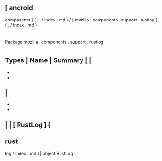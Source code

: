 [
android
-
components
]
(
.
.
/
index
.
md
)
/
[
mozilla
.
components
.
support
.
rustlog
]
(
.
/
index
.
md
)
#
#
Package
mozilla
.
components
.
support
.
rustlog
#
#
#
Types
|
Name
|
Summary
|
|
-
-
-
|
-
-
-
|
|
[
RustLog
]
(
-
rust
-
log
/
index
.
md
)
|
object
RustLog
|
